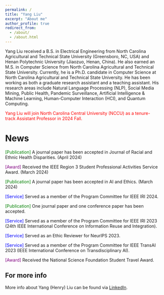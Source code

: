 ```yaml
---
permalink: /
title: "Yang Liu"
excerpt: "About me"
author_profile: true
redirect_from: 
  - /about/
  - /about.html
---
```

Yang Liu received a B.S. in Electrical Engineering from North Carolina Agricultural and Technical State University (Greensboro, NC, USA) and Henan Polytechnic University (Jiaozuo, Henan, China). He also earned an M.S. in Computer Science from North Carolina Agricultural and Technical State University. Currently, he is a Ph.D. candidate in Computer Science at North Carolina Agricultural and Technical State University. He has been working as both a graduate research assistant and a teaching assistant. His research areas include Natural Language Processing (NLP), Social Media Mining, Public Health, Pandemic Surveillance, Artificial Intelligence & Machine Learning, Human-Computer Interaction (HCI), and Quantum Computing.

<p style="color: red;">Yang Liu will join North Carolina Central University (NCCU) as a tenure-track Assistant Professor in 2024 Fall.</p>

News
======
<html>
<head>
    <style>
        .service {
            color: blue;
        }
        .award {
            color: purple;
        }
      .publication {
            color: green;
        }
    </style>
</head>
<body>
<p> <span class="publication">[Publication]</span> A journal paper has been accepted in Journal of Racial and Ethnic Health Disparities. (April 2024)</p>
<p> <span class="award">[Award]</span> Received the IEEE Region 3 Student Professional Activities Service Award. (March 2024)</p>
<p> <span class="publication">[Publication]</span> A journal paper has been accepted in AI and Ethics. (March 2024)</p>
<p> <span class="service">[Service]</span> Served as a member of the Program Committee for IEEE IRI 2024.</p>
<p> <span class="publication">[Publication]</span> One journal paper and one conference paper has been accepted.</p>
<p> <span class="service">[Service]</span> Served as a member of the Program Committee for IEEE IRI 2023 (24th IEEE International Conference on Information Reuse and Integration).</p>
<p> <span class="service">[Service]</span> Served as an Ethic Reviewer for NeurIPS 2023.</p>
<p> <span class="service">[Service]</span> Served as a member of the Program Committee for IEEE TransAI 2023 (IEEE International Conference on Transdisciplinary AI).</p>
<p> <span class="award">[Award]</span> Received the National Science Foundation Student Travel Award.</p>

</body>
</html>


For more info
------
More info about Yang (Henry) Liu can be found via [LinkedIn](https://www.linkedin.com/in/yang-liu-575673185/). 
 

